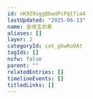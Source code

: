 ```yaml
---
id: nK9Z9sggQbwdPcPqlfia4
lastUpdated: "2025-06-13"
name: 金缕玉衣案
aliases: []
layer: 2
categoryId: cat_gbwRo0At
tagIds: []
nsfw: false
parent: ""
relatedEntries: []
timelineEvents: []
titledLinks: []
---
```


